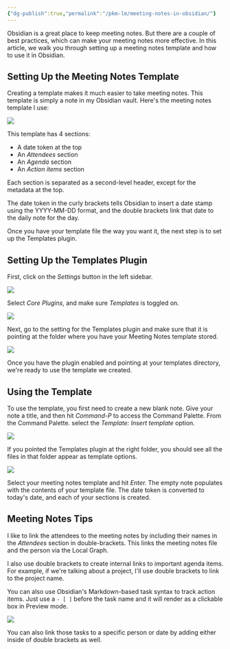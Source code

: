 ```yaml
---
{"dg-publish":true,"permalink":"/pkm-lm/meeting-notes-in-obsidian/"}
---
```



Obsidian is a great place to keep meeting notes. But there are a couple of best practices, which can make your meeting notes more effective. In this article, we walk you through setting up a meeting notes template and how to use it in Obsidian.

## Setting Up the Meeting Notes Template

Creating a template makes it much easier to take meeting notes. This template is simply a note in my Obsidian vault. Here's the meeting notes template I use:

![](https://thesweetsetup.com/wp-content/uploads/2021/07/meetingnotes1.jpg)

This template has 4 sections:

- A date token at the top
- An *Attendees* section
- An *Agenda* section
- An *Action items* section

Each section is separated as a second-level header, except for the metadata at the top. 

The date token in the curly brackets tells Obsidian to insert a date stamp using the YYYY-MM-DD format, and the double brackets link that date to the daily note for the day.

Once you have your template file the way you want it, the next step is to set up the Templates plugin.

## Setting Up the Templates Plugin

First, click on the *Settings* button in the left sidebar.

![](https://thesweetsetup.com/wp-content/uploads/2021/07/meetingnotes2.jpg)

Select *Core Plugins*, and make sure *Templates* is toggled on. 

![](https://thesweetsetup.com/wp-content/uploads/2021/07/meetingnotes3.jpg)

Next, go to the setting for the Templates plugin and make sure that it is pointing at the folder where you have your Meeting Notes template stored.

![](https://thesweetsetup.com/wp-content/uploads/2021/07/meetingnotes4.jpg)

Once you have the plugin enabled and pointing at your templates directory, we're ready to use the template we created.

## Using the Template

To use the template, you first need to create a new blank note. Give your note a title, and then hit *Command-P* to access the Command Palette. From the Command Palette. select the *Template: Insert template* option.

![](https://thesweetsetup.com/wp-content/uploads/2021/07/meetingnotes5.jpg)

If you pointed the Templates plugin at the right folder, you should see all the files in that folder appear as template options.

![](https://thesweetsetup.com/wp-content/uploads/2021/07/meetingnotes6.jpg)

Select your meeting notes template and hit *Enter.* The empty note populates with the contents of your template file. The date token is converted to today's date, and each of your sections is created.

## Meeting Notes Tips

I like to link the attendees to the meeting notes by including their names in the *Attendees* section in double-brackets. This links the meeting notes file and the person via the Local Graph.

I also use double brackets to create internal links to important agenda items. For example, if we're talking about a project, I'll use double brackets to link to the project name.

You can also use Obsidian's Markdown-based task syntax to track action items. Just use a `- [ ]` before the task name and it will render as a clickable box in Preview mode.

![](https://thesweetsetup.com/wp-content/uploads/2021/07/meetingnotes7.jpg)

You can also link those tasks to a specific person or date by adding either inside of double brackets as well.